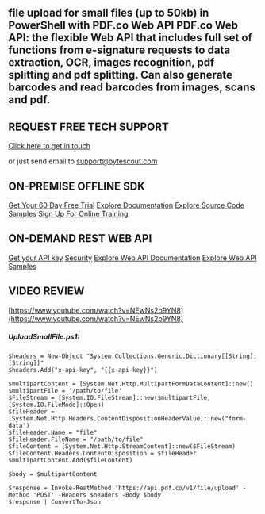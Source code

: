 ## file upload for small files (up to 50kb) in PowerShell with PDF.co Web API PDF.co Web API: the flexible Web API that includes full set of functions from e-signature requests to data extraction, OCR, images recognition, pdf splitting and pdf splitting. Can also generate barcodes and read barcodes from images, scans and pdf.

## REQUEST FREE TECH SUPPORT

[Click here to get in touch](https://bytescout.zendesk.com/hc/en-us/requests/new?subject=PDF.co%20Web%20API%20Question)

or just send email to [support@bytescout.com](mailto:support@bytescout.com?subject=PDF.co%20Web%20API%20Question) 

## ON-PREMISE OFFLINE SDK 

[Get Your 60 Day Free Trial](https://bytescout.com/download/web-installer?utm_source=github-readme)
[Explore Documentation](https://bytescout.com/documentation/index.html?utm_source=github-readme)
[Explore Source Code Samples](https://github.com/bytescout/ByteScout-SDK-SourceCode/)
[Sign Up For Online Training](https://academy.bytescout.com/)


## ON-DEMAND REST WEB API

[Get your API key](https://app.pdf.co/signup?utm_source=github-readme)
[Security](https://pdf.co/security)
[Explore Web API Documentation](https://apidocs.pdf.co?utm_source=github-readme)
[Explore Web API Samples](https://github.com/bytescout/ByteScout-SDK-SourceCode/tree/master/PDF.co%20Web%20API)

## VIDEO REVIEW

[https://www.youtube.com/watch?v=NEwNs2b9YN8](https://www.youtube.com/watch?v=NEwNs2b9YN8)




<!-- code block begin -->

##### **UploadSmallFile.ps1:**
    
```
$headers = New-Object "System.Collections.Generic.Dictionary[[String],[String]]"
$headers.Add("x-api-key", "{{x-api-key}}")

$multipartContent = [System.Net.Http.MultipartFormDataContent]::new()
$multipartFile = '/path/to/file'
$FileStream = [System.IO.FileStream]::new($multipartFile, [System.IO.FileMode]::Open)
$fileHeader = [System.Net.Http.Headers.ContentDispositionHeaderValue]::new("form-data")
$fileHeader.Name = "file"
$fileHeader.FileName = "/path/to/file"
$fileContent = [System.Net.Http.StreamContent]::new($FileStream)
$fileContent.Headers.ContentDisposition = $fileHeader
$multipartContent.Add($fileContent)

$body = $multipartContent

$response = Invoke-RestMethod 'https://api.pdf.co/v1/file/upload' -Method 'POST' -Headers $headers -Body $body
$response | ConvertTo-Json
```

<!-- code block end -->